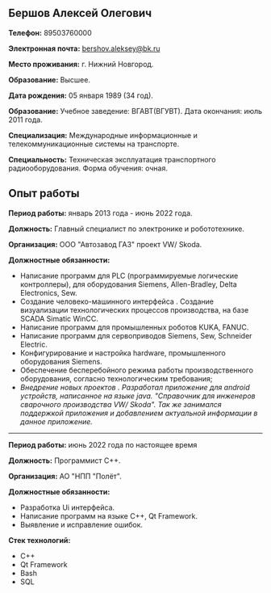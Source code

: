 ## Бершов Алексей Олегович

**Телефон:** 89503760000

**Электронная почта:** bershov.aleksey@bk.ru

**Место проживания:** г. Нижний Новгород.

**Образование:** Высшее.

**Дата рождения:** 05 января 1989 (34 год).

**Образование:**
Учебное заведение: ВГАВТ(ВГУВТ).
Дата окончания: июль 2011 года.                                                                           

**Специализация:** Международные информационные и телекоммуникационные
системы на транспорте.

**Специальность:** Техническая эксплуатация транспортного радиооборудования. 
Форма обучения: очная.


## Опыт работы

**Период работы:** январь 2013 года - июнь 2022 года.

**Должность:**  Главный специалист по электронике и робототехнике.

**Организация:** ООО "Автозавод ГАЗ" проект VW/ Skoda.

**Должностные обязанности:**
- Написание программ для PLC (программируемые логические контроллеры), для оборудования Siemens, Allen-Bradley, Delta Electronics, Sew.
- Создание человеко-машинного интерфейса . Создание визуализации         технологических процессов производства, на базе SCADA Simatic WinCC.
- Написание программ для промышленных роботов КUKA, FANUC.
- Написание программ для сервоприводов Siemens, Sew, Schneider Electric.
- Конфигурирование и настройка hardware, промышленного оборудования Siemens.
- Обеспечение бесперебойного режима работы производственного оборудования, согласно технологическим требования;
- *Внедрение новых проектов .
Разработал приложение для android устройств, написанное на языке java.  "Справочник для инженеров сварочного производства VW/ Skoda".  Так же занимался поддержкой приложения и добавлением       актуальной информации в данное приложение.*

---

**Период работы:** июнь 2022 года по настоящее время

**Должность:**  Программист С++.

**Организация:** АО "НПП "Полёт".

**Должностные обязанности:**

- Разработка Ui интерфейса.
- Написание программ на языке C++,  Qt Framework.
- Выявление и исправление ошибок.

**Стек технологий:**
- C++
- Qt Framework
- Bash
- SQL